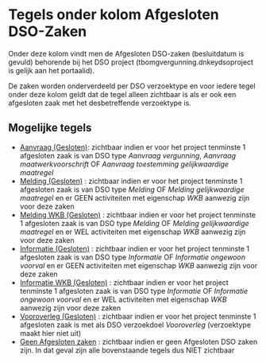 # Tegels onder kolom Afgesloten DSO-Zaken

Onder deze kolom vindt men de Afgesloten DSO-zaken (besluitdatum is gevuld) behorende bij het DSO project (tbomgvergunning.dnkeydsoproject is gelijk aan het portaalid).

De zaken worden onderverdeeld per DSO verzoektype en voor iedere tegel onder deze kolom geldt dat de tegel alleen zichtbaar is als er ook een afgesloten zaak met het desbetreffende verzoektype is.

## Mogelijke tegels

- [Aanvraag (Gesloten)](/docs/probleemoplossing/portalen_en_moduleschermen/dsoprojectportaal/tegels_kolom_gesloten_dsozaken/aanvraag_gesloten.md): zichtbaar indien er voor het project tenminste 1 afgesloten zaak is van DSO type _Aanvraag vergunning_, _Aanvraag maatwerkvoorschrift_ OF _Aanvraag toestemming gelijkwaardige maatregel_
- [Melding (Gesloten)](/docs/probleemoplossing/portalen_en_moduleschermen/dsoprojectportaal/tegels_kolom_gesloten_dsozaken/melding_gesloten.md) : zichtbaar indien er voor het project tenminste 1 afgesloten zaak is van DSO type _Melding_ OF _Melding gelijkwaardige maatregel_ en er GEEN activiteiten met eigenschap _WKB_ aanwezig zijn voor deze zaken
- [Melding WKB (Gesloten)](/docs/probleemoplossing/portalen_en_moduleschermen/dsoprojectportaal/tegels_kolom_gesloten_dsozaken/melding_wkb_gesloten.md) : zichtbaar indien er voor het project tenminste 1 afgesloten zaak is van DSO type _Melding_ OF _Melding gelijkwaardige maatregel_ en er WEL activiteiten met eigenschap _WKB_ aanwezig zijn voor deze zaken
- [Informatie (Gesloten)](/docs/probleemoplossing/portalen_en_moduleschermen/dsoprojectportaal/tegels_kolom_gesloten_dsozaken/informatie_gesloten.md) : zichtbaar indien er voor het project tenminste 1 afgesloten zaak is van DSO type _Informatie_ OF _Informatie ongewoon voorval_ en er GEEN activiteiten met eigenschap _WKB_ aanwezig zijn voor deze zaken
- [Informatie WKB (Gesloten)](/docs/probleemoplossing/portalen_en_moduleschermen/dsoprojectportaal/tegels_kolom_gesloten_dsozaken/informatie_wkb_gesloten.md) : zichtbaar indien er voor het project tenminste 1 afgesloten zaak is van DSO type _Informatie_ OF _Informatie ongewoon voorval_ en er WEL activiteiten met eigenschap _WKB_ aanwezig zijn voor deze zaken
- [Vooroverleg (Gesloten)](/docs/probleemoplossing/portalen_en_moduleschermen/dsoprojectportaal/tegels_kolom_gesloten_dsozaken/vooroverleg_gesloten.md) : zichtbaar indien er voor het project tenminste 1 afgesloten zaak is met als DSO verzoekdoel _Vooroverleg_ (verzoektype maakt hier niet uit)
- [Geen Afgesloten zaken](/docs/probleemoplossing/portalen_en_moduleschermen/dsoprojectportaal/tegels_kolom_gesloten_dsozaken/geen_gesloten_zaken.md) : zichtbaar indien er geen Afgesloten DSO zaken zijn. In dat geval zijn alle bovenstaande tegels dus NIET zichtbaar
